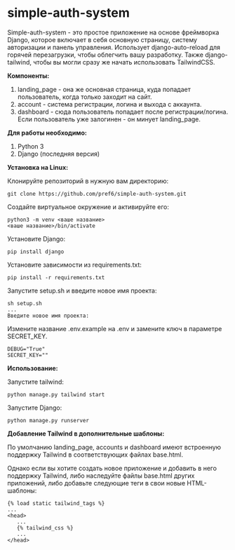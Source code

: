 # simple-auth-system
Simple-auth-system - это простое приложение на основе фреймворка Django, которое включает в себя основную страницу, систему авторизации и панель управления. Использует django-auto-reload для горячей перезагрузки, чтобы облегчить вашу разработку. Также django-tailwind, чтобы вы могли сразу же начать использовать TailwindCSS.

**Компоненты:**
  1. landing_page - она же основная страница, куда попадает пользователь, когда только заходит на сайт.
  2. account - система регистрации, логина и выхода с аккаунта.
  3. dashboard - сюда пользователь попадает после регистрации/логина. Если пользователь уже залогинен - он минует landing_page.

**Для работы необходимо:**
  1. Python 3
  2. Django (последняя версия)

**Установка на Linux:**

Клонируйте репозиторий в нужную вам директорию:
```
git clone https://github.com/pref6/simple-auth-system.git
```
Создайте виртуальное окружение и активируйте его:
```
python3 -m venv <ваше название>
<ваше название>/bin/activate
```
Установите Django:
```
pip install django
```
Установите зависимости из requirements.txt:
```
pip install -r requirements.txt
```
Запустите setup.sh и введите новое имя проекта:
```
sh setup.sh
...
Введите новое имя проекта: 
```
Измените название .env.example на .env и замените ключ в параметре SECRET_KEY.
```
DEBUG="True"
SECRET_KEY=""
```
**Использование:**

Запустите tailwind:
```
python manage.py tailwind start
```
Запустите Django:
```
python manage.py runserver
```
**Добавление Tailwind в дополнительные шаблоны:**

По умолчанию landing_page, accounts и dashboard имеют встроенную поддержку Tailwind в соответствующих файлах base.html.

Однако если вы хотите создать новое приложение и добавить в него поддержку Tailwind, либо наследуйте файлы base.html других приложений, либо добавьте следующие теги в свои новые HTML-шаблоны:
```
{% load static tailwind_tags %}
...
<head>
   ...
   {% tailwind_css %}
   ...
</head>
```
